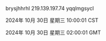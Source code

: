 brysjhhrhl 219.139.197.74 yqqlmgsycl

2024年 10月 30日 星期三 10:00:01 CST

2024年 10月 30日 星期三 02:00:01 GMT
